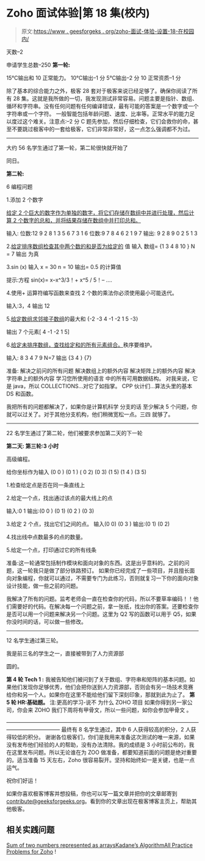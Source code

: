 # Zoho 面试体验|第 18 集(校内)

> 原文:[https://www . geesforgeks . org/zoho-面试-体验-设置-18-在校园内/](https://www.geeksforgeeks.org/zoho-interview-experience-set-18-on-campus/)

天数–2

申请学生总数–250
 **第一轮:**

15℃输出和 10 正常能力。
10℃输出–1 分
5℃输出–2 分
10 正常资质–1 分

除了基本的综合能力之外，极客 28 套对于极客来说已经足够了。确保你阅读了所有 28 集。这就是我所做的一切，我发现测试非常容易。问题主要是指针、数组、循环和字符串。没有任何问题有任何编译错误，最有可能的答案是一个数字或一个字符串或一个字符。
一般智能包括年龄问题、速度、比率等。正常水平的能力足以度过这个难关。注意点:–2 分 C 题先参加，然后仔细检查，它们会救你的命，甚至不要跳过极客中的一套给极客，它们非常非常好，这一点怎么强调都不为过。
_ _ _ _ _ _ _ _ _ _ _ _ _ _ _ _ _ _ _ _ _ _ _ _ _ _ _ _ _ _ _ _ _ _ _ _ _ _ _ _ _ _ _ _ _ _
大约 56 名学生通过了第一轮，第二轮很快就开始了

同日。

**第二轮:**

6 编程问题

1.添加 2 个数字

[给定 2 个巨大的数字作为单独的数字，将它们存储在数组中并进行处理，然后计算 2 个数字的总和，并将结果存储在数组中并打印总和。](https://practice.geeksforgeeks.org/problems/sum-of-numbers-or-number/0)

输入:
位数:12
9 2 8 1 3 5 6 7 3 1 6
位数:9
7 8 4 6 2 1 9 7
输出:
9 2 8 9 0 2 5 1 3

2.[给定排序数组检查其中两个数的和是否为给定的](https://practice.geeksforgeeks.org/problems/key-pair/0)
值
输入
数组= {1 3 4 8 10 } N = 7
输出
为真

3.sin (x)
输入 x = 30 n = 10
输出= 0.5 的计算值

提示:方程 sin(x)= x–x^3/3！+ x^5 / 5！– ….

4.使用+
运算符编写函数来查找 2 个数的乘法你必须使用最小可能迭代。

输入:3，4
输出 12

5.[给定数组求邻接子数组](https://practice.geeksforgeeks.org/problems/kadanes-algorithm/0)的最大和
{-2 -3 4 -1 -2 1 5 -3}

输出 7 个元素[ 4 -1 -2 1 5]

6.[给定未排序数组，查找给定和的所有元素组合。](https://practice.geeksforgeeks.org/problems/subarray-with-given-sum/0)秩序要维护。

输入:
8 3 4 7 9 N=7
输出
{3 4 } {7}

准备:
解决之前问的所有问题
解决数组上的额外内容
解决矩阵上的额外内容
解决字符串上的额外内容
学习您所使用的语言
中的所有可用数据结构。
对我来说，它是 java，所以 COLLECTIONS…对它了如指掌。
CPP 伙计们…算法头里的基本 DS 和函数。

我把所有的问题都解决了，如果你是计算机科学
分支的话
至少解决 5 个问题，你就可以过关了。对于其他分支机构，他们稍微宽松一点。三四
就够了。
_ _ _ _ _ _ _ _ _ _ _ _ _ _ _ _ _ _ _ _ _ _ _ _ _ _ _ _ _

22 名学生通过了第二轮，他们被要求参加第二天的下一轮

 **第二天:
第三轮:3 小时**

高级编程。

给你坐标作为输入
(0 0 ) (0 1 ) ( 0 2) (0 3) (1 5) (1 4 ) (3 5)

1.检查给定点是否在同一条直线上

2.给定一个点，找出通过该点的最大线上的点

输入:0 1
输出:(0 0 ) (0 1) (0 2 ) (0 3)

3.给定 2 个点，找出它们之间的点。
输入(0 0) (0 3 )
输出:(0 1) (0 2)

4.找出线中点数最多的点的数量。

5.给定一个点，打印通过它的所有线条

准备:这一轮通常包括制作模块和面向对象的东西。这是出乎意料的。之前的问题，这一轮我只是做了部分铁路预订。
如果你已经完成了一些项目，并且擅长面向对象编程，你就可以通过，不需要专门为此练习，否则就复习一下你的面向对象设计技能，做一些之前的问题。

我解决了所有的问题。监考老师会一直在检查你的代码，所以不要草率编码！！他们需要好的代码。在解决每一个问题之前，拿一张纸，找出你的答案。还要检查你是否可以用一个问题来解决另一个问题。这里为 Q2 写的函数可以用于 Q5，如果你没时间的话，可以做一些修改。
_ _ _ _ _ _ _ _ _ _ _ _ _ _ _ _ _ _ _ _ _ _ _ _ _ _ _ _ _ _ _ _ _ _ _ _ _ _ _ _ _ _ _ _ _ _ _ _

12 名学生通过第三轮。

我是前三名的学生之一，直接被带到了人力资源部

圆的。

**第 4 轮 Tech 1 :** 我被告知他们被问到了关于数组、字符串和矩阵的基本问题。如果他们发现你足够优秀，他们会把你送到人力资源部，否则会有另一场技术竞赛
给你和另一个人。如果你在这里不能给他们留下深刻印象，那就到此为止了。
 **第 5 轮 HR:基础题。**
注:更高的学习-说不
为什么 ZOHO
项目
如果你得到另一家公司，你会来 ZOHO
我们下周将有甲骨文，所以一些问题，如你会参加甲骨文
。

——————————————————————————————————————————————
最终有 8 名学生通过，其中 6 人获得较高的积分，2 人获得较低的积分。
谢谢各位极客们，你们是我用来准备这次测试的唯一来源，如果没有发布他们经验的人的帮助，没有办法清除。我的成绩是 3 小时前公布的，我在这里发布问题。所以无论谁在为 ZOO 做准备，都要知道前面的问题是绝对重要的。适当准备 15 天左右，Zoho 很容易裂开。坚持和始终如一是关键，也是一点运气。

祝你们好运！

如果你喜欢极客博客并想投稿，你也可以写一篇文章并把你的文章邮寄到 contribute@geeksforgeeks.org。看到你的文章出现在极客博客主页上，帮助其他极客。

## 相关实践问题

[Sum of two numbers represented as arrays](https://practice.geeksforgeeks.org/problems/sum-of-two-numbers-represented-as-arrays/0)[Kadane’s Algorithm](https://practice.geeksforgeeks.org/problems/kadanes-algorithm/0)[All Practice Problems for Zoho](https://practice.geeksforgeeks.org/company/Zoho/) !